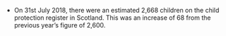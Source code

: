 -   On 31st July 2018, there were an estimated 2,668 children on the
    child protection register in Scotland. This was an increase of 68
    from the previous year’s figure of 2,600.
